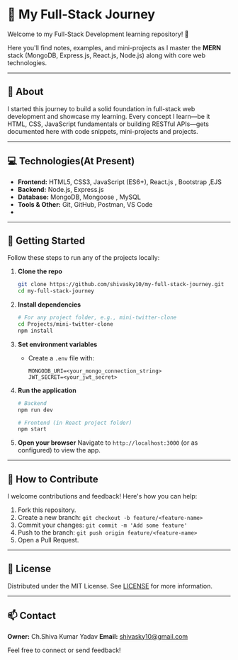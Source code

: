 # 🚀 My Full-Stack Journey

Welcome to my Full-Stack Development learning repository! 🎉

Here you'll find notes, examples, and mini-projects as I master the **MERN** stack (MongoDB, Express.js, React.js, Node.js) along with core web technologies.

---

## 🧐 About

I started this journey to build a solid foundation in full-stack web development and showcase my learning. Every concept I learn—be it HTML, CSS, JavaScript fundamentals or building RESTful APIs—gets documented here with code snippets, mini-projects and projects.


---

## 💻 Technologies(At Present)

* **Frontend:** HTML5, CSS3, JavaScript (ES6+), React.js , Bootstrap ,EJS
* **Backend:** Node.js, Express.js
* **Database:** MongoDB, Mongoose , MySQL
* **Tools & Other:** Git, GitHub, Postman, VS Code
* 

---

## 🚀 Getting Started

Follow these steps to run any of the projects locally:

1. **Clone the repo**

   ```bash
   git clone https://github.com/shivasky10/my-full-stack-journey.git
   cd my-full-stack-journey
   ```

2. **Install dependencies**

   ```bash
   # For any project folder, e.g., mini-twitter-clone
   cd Projects/mini-twitter-clone
   npm install
   ```

3. **Set environment variables**

   * Create a `.env` file with:

     ```
     MONGODB_URI=<your_mongo_connection_string>
     JWT_SECRET=<your_jwt_secret>
     ```

4. **Run the application**

   ```bash
   # Backend
   npm run dev

   # Frontend (in React project folder)
   npm start
   ```

5. **Open your browser**
   Navigate to `http://localhost:3000` (or as configured) to view the app.

---

## 🤝 How to Contribute

I welcome contributions and feedback! Here's how you can help:

1. Fork this repository.
2. Create a new branch: `git checkout -b feature/<feature-name>`
3. Commit your changes: `git commit -m 'Add some feature'`
4. Push to the branch: `git push origin feature/<feature-name>`
5. Open a Pull Request.

---



## 📄 License

Distributed under the MIT License. See [LICENSE](LICENSE) for more information.

---

## 📫 Contact

**Owner:** Ch.Shiva Kumar Yadav
**Email:** [shivasky10@gmail.com](mailto:shivasky10@gmail.com)

Feel free to connect or send feedback!
